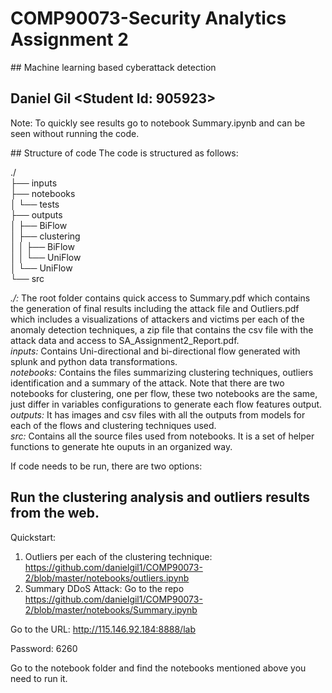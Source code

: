 # COMP90073-Security Analytics Assignment 2



## Machine learning based cyberattack detection

## Daniel Gil <Student Id: 905923>



Note: To quickly see results go to notebook Summary.ipynb and can be seen without running the code. 

## Structure of code
The code is structured as follows:

./  
├── inputs  
├── notebooks  
│   └── tests  
├── outputs  
│   ├── BiFlow  
│   ├── clustering  
│   │   ├── BiFlow  
│   │   └── UniFlow  
│   └── UniFlow  
└── src  

*./:* The root folder contains quick access to Summary.pdf which contains the generation of final results including the attack file and Outliers.pdf which includes a visualizations of attackers and victims per each of the anomaly detection techniques, a zip file that contains the csv file with the attack data and access to SA_Assignment2_Report.pdf.  
*inputs:* Contains Uni-directional and bi-directional flow generated with splunk and python data transformations.  
*notebooks:* Contains the files summarizing clustering techniques, outliers identification and a summary of the attack. Note that there are two notebooks for clustering, one per flow, these two notebooks are the same, just differ in variables configurations to generate each flow features output.  
*outputs:* It has images and csv files with all the outputs from models for each of the flows and clustering techniques used.  
*src:* Contains all the source files used from notebooks. It is a set of helper functions to generate hte ouputs in an organized way.  

If code needs to be run, there are two options:  

## Run the clustering analysis and outliers results from the web.

Quickstart: 
1. Outliers per each of the clustering technique: https://github.com/danielgil1/COMP90073-2/blob/master/notebooks/outliers.ipynb
2. Summary DDoS Attack: Go to the repo https://github.com/danielgil1/COMP90073-2/blob/master/notebooks/Summary.ipynb
 

Go to the URL:  http://115.146.92.184:8888/lab 

Password: 6260

Go to the notebook folder and find the notebooks mentioned above you need to run it.

